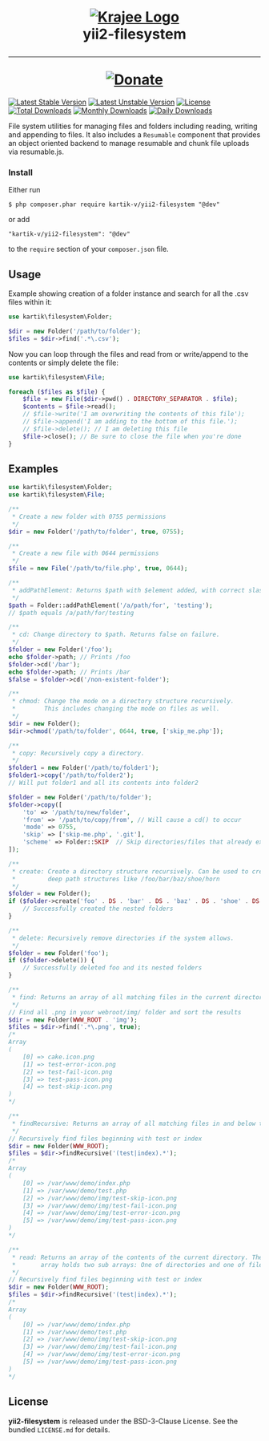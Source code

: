<h1 align="center">
    <a href="http://demos.krajee.com" title="Krajee Demos" target="_blank">
        <img src="http://kartik-v.github.io/bootstrap-fileinput-samples/samples/krajee-logo-b.png" alt="Krajee Logo"/>
    </a>
    <br>
    yii2-filesystem
    <hr>
    <a href="https://www.paypal.com/cgi-bin/webscr?cmd=_s-xclick&hosted_button_id=DTP3NZQ6G2AYU"
       title="Donate via Paypal" target="_blank">
        <img src="http://kartik-v.github.io/bootstrap-fileinput-samples/samples/donate.png" alt="Donate"/>
    </a>
</h1>

[![Latest Stable Version](https://poser.pugx.org/kartik-v/yii2-filesystem/v/stable)](https://packagist.org/packages/kartik-v/yii2-filesystem)
[![Latest Unstable Version](https://poser.pugx.org/kartik-v/yii2-filesystem/v/unstable)](https://packagist.org/packages/kartik-v/yii2-filesystem)
[![License](https://poser.pugx.org/kartik-v/yii2-filesystem/license)](https://packagist.org/packages/kartik-v/yii2-filesystem)
[![Total Downloads](https://poser.pugx.org/kartik-v/yii2-filesystem/downloads)](https://packagist.org/packages/kartik-v/yii2-filesystem)
[![Monthly Downloads](https://poser.pugx.org/kartik-v/yii2-filesystem/d/monthly)](https://packagist.org/packages/kartik-v/yii2-filesystem)
[![Daily Downloads](https://poser.pugx.org/kartik-v/yii2-filesystem/d/daily)](https://packagist.org/packages/kartik-v/yii2-filesystem)

File system utilities for managing files and folders including reading, writing and appending to files. It also includes a `Resumable` component
that provides an object oriented backend to manage resumable and chunk file uploads via resumable.js.

### Install

Either run

```
$ php composer.phar require kartik-v/yii2-filesystem "@dev"
```

or add

```
"kartik-v/yii2-filesystem": "@dev"
```

to the ```require``` section of your `composer.json` file.

## Usage

Example showing creation of a folder instance and search for all the .csv files within it:

```php
use kartik\filesystem\Folder;

$dir = new Folder('/path/to/folder');
$files = $dir->find('.*\.csv');
```

Now you can loop through the files and read from or write/append to the contents or simply delete the file:

```php
use kartik\filesystem\File;

foreach ($files as $file) {
    $file = new File($dir->pwd() . DIRECTORY_SEPARATOR . $file);
    $contents = $file->read();
    // $file->write('I am overwriting the contents of this file');
    // $file->append('I am adding to the bottom of this file.');
    // $file->delete(); // I am deleting this file
    $file->close(); // Be sure to close the file when you're done
}
```

## Examples

```php
use kartik\filesystem\Folder;
use kartik\filesystem\File;

/**
 * Create a new folder with 0755 permissions
 */
$dir = new Folder('/path/to/folder', true, 0755);

/**
 * Create a new file with 0644 permissions
 */
$file = new File('/path/to/file.php', true, 0644);

/**
 * addPathElement: Returns $path with $element added, with correct slash in-between.
 */
$path = Folder::addPathElement('/a/path/for', 'testing');
// $path equals /a/path/for/testing

/**
 * cd: Change directory to $path. Returns false on failure.
 */
$folder = new Folder('/foo');
echo $folder->path; // Prints /foo
$folder->cd('/bar');
echo $folder->path; // Prints /bar
$false = $folder->cd('/non-existent-folder');

/**
 * chmod: Change the mode on a directory structure recursively. 
 *        This includes changing the mode on files as well.
 */
$dir = new Folder();
$dir->chmod('/path/to/folder', 0644, true, ['skip_me.php']);

/**
 * copy: Recursively copy a directory.
 */
$folder1 = new Folder('/path/to/folder1');
$folder1->copy('/path/to/folder2');
// Will put folder1 and all its contents into folder2

$folder = new Folder('/path/to/folder');
$folder->copy([
    'to' => '/path/to/new/folder',
    'from' => '/path/to/copy/from', // Will cause a cd() to occur
    'mode' => 0755,
    'skip' => ['skip-me.php', '.git'],
    'scheme' => Folder::SKIP  // Skip directories/files that already exist.
]);

/**
 * create: Create a directory structure recursively. Can be used to create 
 *         deep path structures like /foo/bar/baz/shoe/horn
 */
$folder = new Folder();
if ($folder->create('foo' . DS . 'bar' . DS . 'baz' . DS . 'shoe' . DS . 'horn')) {
    // Successfully created the nested folders
}

/**
 * delete: Recursively remove directories if the system allows.
 */
$folder = new Folder('foo');
if ($folder->delete()) {
    // Successfully deleted foo and its nested folders
}

/**
 * find: Returns an array of all matching files in the current directory.
 */
// Find all .png in your webroot/img/ folder and sort the results
$dir = new Folder(WWW_ROOT . 'img');
$files = $dir->find('.*\.png', true);
/*
Array
(
    [0] => cake.icon.png
    [1] => test-error-icon.png
    [2] => test-fail-icon.png
    [3] => test-pass-icon.png
    [4] => test-skip-icon.png
)
*/

/**
 * findRecursive: Returns an array of all matching files in and below the current directory.
 */
// Recursively find files beginning with test or index
$dir = new Folder(WWW_ROOT);
$files = $dir->findRecursive('(test|index).*');
/*
Array
(
    [0] => /var/www/demo/index.php
    [1] => /var/www/demo/test.php
    [2] => /var/www/demo/img/test-skip-icon.png
    [3] => /var/www/demo/img/test-fail-icon.png
    [4] => /var/www/demo/img/test-error-icon.png
    [5] => /var/www/demo/img/test-pass-icon.png
)
*/

/**
 * read: Returns an array of the contents of the current directory. The returned
 *       array holds two sub arrays: One of directories and one of files.
 */
// Recursively find files beginning with test or index
$dir = new Folder(WWW_ROOT);
$files = $dir->findRecursive('(test|index).*');
/*
Array
(
    [0] => /var/www/demo/index.php
    [1] => /var/www/demo/test.php
    [2] => /var/www/demo/img/test-skip-icon.png
    [3] => /var/www/demo/img/test-fail-icon.png
    [4] => /var/www/demo/img/test-error-icon.png
    [5] => /var/www/demo/img/test-pass-icon.png
)
*/
```

## License

**yii2-filesystem** is released under the BSD-3-Clause License. See the bundled `LICENSE.md` for details.